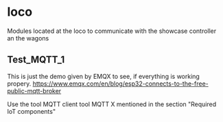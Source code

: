 # loco
Modules located at the loco to communicate with the showcase controller an the wagons


## Test_MQTT_1
This is just the demo given by EMQX to see, if everything is working propery.
https://www.emqx.com/en/blog/esp32-connects-to-the-free-public-mqtt-broker 

Use the tool MQTT client tool MQTT X mentioned in the section "Required IoT components"


